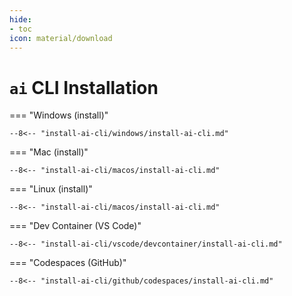 ```yaml
---
hide:
- toc
icon: material/download
---
```


# `ai` CLI Installation

=== "Windows (install)"

    --8<-- "install-ai-cli/windows/install-ai-cli.md"

=== "Mac (install)"

    --8<-- "install-ai-cli/macos/install-ai-cli.md"

=== "Linux (install)"

    --8<-- "install-ai-cli/macos/install-ai-cli.md"

=== "Dev Container (VS Code)"

    --8<-- "install-ai-cli/vscode/devcontainer/install-ai-cli.md"
    
=== "Codespaces (GitHub)"

    --8<-- "install-ai-cli/github/codespaces/install-ai-cli.md"